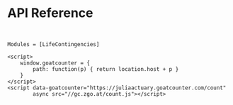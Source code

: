 # API Reference

```@index
```

```@meta
```

```@autodocs
Modules = [LifeContingencies]

```
```@raw html
<script>
    window.goatcounter = {
        path: function(p) { return location.host + p }
    }
</script>
<script data-goatcounter="https://juliaactuary.goatcounter.com/count"
        async src="//gc.zgo.at/count.js"></script>
```